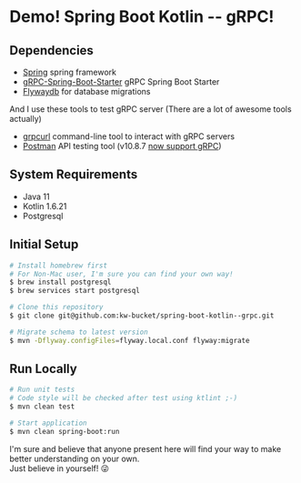 # Demo! Spring Boot Kotlin -- gRPC!

## Dependencies

- [Spring](https://spring.io/) spring framework
- [gRPC-Spring-Boot-Starter](https://yidongnan.github.io/grpc-spring-boot-starter/en/) gRPC Spring Boot Starter
- [Flywaydb](https://flywaydb.org/) for database migrations

And I use these tools to test gRPC server (There are a lot of awesome tools actually)

- [grpcurl](https://github.com/fullstorydev/grpcurl) command-line tool to interact with gRPC servers
- [Postman](https://www.postman.com) API testing tool (v10.8.7 [now support gRPC](https://blog.postman.com/postman-now-supports-grpc/)) 

## System Requirements
- Java 11
- Kotlin 1.6.21
- Postgresql

## Initial Setup
```bash
# Install homebrew first
# For Non-Mac user, I'm sure you can find your own way!
$ brew install postgresql
$ brew services start postgresql

# Clone this repository
$ git clone git@github.com:kw-bucket/spring-boot-kotlin--grpc.git

# Migrate schema to latest version
$ mvn -Dflyway.configFiles=flyway.local.conf flyway:migrate
```

## Run Locally
```bash
# Run unit tests
# Code style will be checked after test using ktlint ;-)
$ mvn clean test

# Start application
$ mvn clean spring-boot:run
```

I'm sure and believe that anyone present here will find your way to make better understanding on your own. <br/>
Just believe in yourself! 😜
